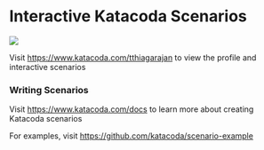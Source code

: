 # Interactive Katacoda Scenarios

[![](http://shields.katacoda.com/katacoda/tthiagarajan/count.svg)](https://www.katacoda.com/tthiagarajan "Get your profile on Katacoda.com")

Visit https://www.katacoda.com/tthiagarajan to view the profile and interactive scenarios

### Writing Scenarios
Visit https://www.katacoda.com/docs to learn more about creating Katacoda scenarios

For examples, visit https://github.com/katacoda/scenario-example
